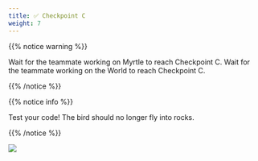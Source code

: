 ```yaml
---
title: ✅ Checkpoint C
weight: 7
---
```


{{% notice warning %}}

Wait for the teammate working on Myrtle to reach Checkpoint C.
Wait for the teammate working on the World to reach Checkpoint C.

{{% /notice %}}

{{% notice info %}}

Test your code! The bird should no longer fly into rocks.

{{% /notice %}}

![](../../images/checkpoint10.gif)

